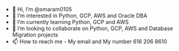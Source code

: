 - 👋 Hi, I’m @smaram0105
- 👀 I’m interested in Python, GCP, AWS and Oracle DBA
- 🌱 I’m currently learning Python, GCP and AWS
- 💞️ I’m looking to collaborate on Python, GCP, AWS and Database Migration projects
- 📫 How to reach me - My email and My number 616 206 8610

<!---
smaram0105/smaram0105 is a ✨ special ✨ repository because its `README.md` (this file) appears on your GitHub profile.
You can click the Preview link to take a look at your changes.
--->
